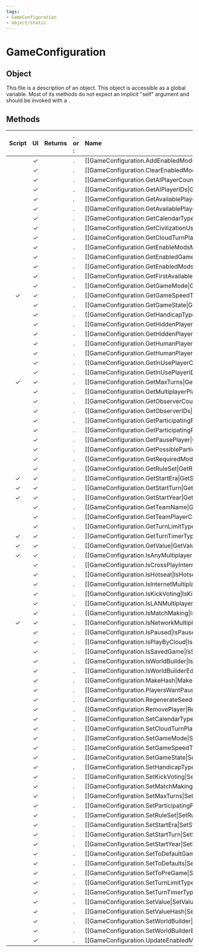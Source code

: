 ```yaml
---
tags:
- GameConfiguration
- object/static
---
```

# GameConfiguration
## Object
This file is a description of an object. This object is accessible as a global variable. Most of its methods do not expect an implicit "self" argument and should be invoked with a `.`

## Methods
| Script | UI  | Returns | . or : | Name | Arguments |
|:------:|:---:| -------:|:---- |:---- |:--------- |
| |✓||.|[[GameConfiguration.AddEnabledMods\|AddEnabledMods]]||
| |✓||.|[[GameConfiguration.ClearEnabledMods\|ClearEnabledMods]]||
| |✓||.|[[GameConfiguration.GetAIPlayerCount\|GetAIPlayerCount]]||
| |✓||.|[[GameConfiguration.GetAIPlayerIDs\|GetAIPlayerIDs]]||
| |✓||.|[[GameConfiguration.GetAvailablePlayerCount\|GetAvailablePlayerCount]]||
| |✓||.|[[GameConfiguration.GetAvailablePlayerIDs\|GetAvailablePlayerIDs]]||
| |✓||.|[[GameConfiguration.GetCalendarType\|GetCalendarType]]||
| |✓||.|[[GameConfiguration.GetCivilizationUsageIDs\|GetCivilizationUsageIDs]]||
| |✓||.|[[GameConfiguration.GetCloudTurnPlayer\|GetCloudTurnPlayer]]||
| |✓||.|[[GameConfiguration.GetEnableModsMetaString\|GetEnableModsMetaString]]||
| |✓||.|[[GameConfiguration.GetEnabledGameModesMetaString\|GetEnabledGameModesMetaString]]||
| |✓||.|[[GameConfiguration.GetEnabledMods\|GetEnabledMods]]||
| |✓||.|[[GameConfiguration.GetFirstAvailablePlayer\|GetFirstAvailablePlayer]]||
| |✓||.|[[GameConfiguration.GetGameMode\|GetGameMode]]||
|✓|✓||.|[[GameConfiguration.GetGameSpeedType\|GetGameSpeedType]]||
| |✓||.|[[GameConfiguration.GetGameState\|GetGameState]]||
| |✓||.|[[GameConfiguration.GetHandicapType\|GetHandicapType]]||
| |✓||.|[[GameConfiguration.GetHiddenPlayerCount\|GetHiddenPlayerCount]]||
| |✓||.|[[GameConfiguration.GetHiddenPlayerIDs\|GetHiddenPlayerIDs]]||
| |✓||.|[[GameConfiguration.GetHumanPlayerCount\|GetHumanPlayerCount]]||
| |✓||.|[[GameConfiguration.GetHumanPlayerIDs\|GetHumanPlayerIDs]]||
| |✓||.|[[GameConfiguration.GetInUsePlayerCount\|GetInUsePlayerCount]]||
| |✓||.|[[GameConfiguration.GetInUsePlayerIDs\|GetInUsePlayerIDs]]||
|✓|✓||.|[[GameConfiguration.GetMaxTurns\|GetMaxTurns]]||
| |✓||.|[[GameConfiguration.GetMultiplayerPlayerIDs\|GetMultiplayerPlayerIDs]]||
| |✓||.|[[GameConfiguration.GetObserverCount\|GetObserverCount]]||
| |✓||.|[[GameConfiguration.GetObserverIDs\|GetObserverIDs]]||
| |✓||.|[[GameConfiguration.GetParticipatingPlayerCount\|GetParticipatingPlayerCount]]||
| |✓||.|[[GameConfiguration.GetParticipatingPlayerIDs\|GetParticipatingPlayerIDs]]||
| |✓||.|[[GameConfiguration.GetPausePlayer\|GetPausePlayer]]||
| |✓||.|[[GameConfiguration.GetPossibleParticipatingPlayerIDs\|GetPossibleParticipatingPlayerIDs]]||
| |✓||.|[[GameConfiguration.GetRequiredMods\|GetRequiredMods]]||
| |✓||.|[[GameConfiguration.GetRuleSet\|GetRuleSet]]||
|✓|✓||.|[[GameConfiguration.GetStartEra\|GetStartEra]]||
|✓|✓||.|[[GameConfiguration.GetStartTurn\|GetStartTurn]]||
|✓|✓||.|[[GameConfiguration.GetStartYear\|GetStartYear]]||
| |✓||.|[[GameConfiguration.GetTeamName\|GetTeamName]]||
| |✓||.|[[GameConfiguration.GetTeamPlayerCount\|GetTeamPlayerCount]]||
| |✓||.|[[GameConfiguration.GetTurnLimitType\|GetTurnLimitType]]||
|✓|✓||.|[[GameConfiguration.GetTurnTimerType\|GetTurnTimerType]]||
|✓|✓||.|[[GameConfiguration.GetValue\|GetValue]]||
|✓|✓||.|[[GameConfiguration.IsAnyMultiplayer\|IsAnyMultiplayer]]||
| |✓||.|[[GameConfiguration.IsCrossPlayInternetMultiplayer\|IsCrossPlayInternetMultiplayer]]||
| |✓||.|[[GameConfiguration.IsHotseat\|IsHotseat]]||
| |✓||.|[[GameConfiguration.IsInternetMultiplayer\|IsInternetMultiplayer]]||
| |✓||.|[[GameConfiguration.IsKickVoting\|IsKickVoting]]||
| |✓||.|[[GameConfiguration.IsLANMultiplayer\|IsLANMultiplayer]]||
| |✓||.|[[GameConfiguration.IsMatchMaking\|IsMatchMaking]]||
|✓|✓||.|[[GameConfiguration.IsNetworkMultiplayer\|IsNetworkMultiplayer]]||
| |✓||.|[[GameConfiguration.IsPaused\|IsPaused]]||
| |✓||.|[[GameConfiguration.IsPlayByCloud\|IsPlayByCloud]]||
| |✓||.|[[GameConfiguration.IsSavedGame\|IsSavedGame]]||
| |✓||.|[[GameConfiguration.IsWorldBuilder\|IsWorldBuilder]]||
| |✓||.|[[GameConfiguration.IsWorldBuilderEditor\|IsWorldBuilderEditor]]||
| |✓||.|[[GameConfiguration.MakeHash\|MakeHash]]||
| |✓||.|[[GameConfiguration.PlayersWantPause\|PlayersWantPause]]||
| |✓||.|[[GameConfiguration.RegenerateSeeds\|RegenerateSeeds]]||
| |✓||.|[[GameConfiguration.RemovePlayer\|RemovePlayer]]||
| |✓||.|[[GameConfiguration.SetCalendarType\|SetCalendarType]]||
| |✓||.|[[GameConfiguration.SetCloudTurnPlayer\|SetCloudTurnPlayer]]||
| |✓||.|[[GameConfiguration.SetGameMode\|SetGameMode]]||
| |✓||.|[[GameConfiguration.SetGameSpeedType\|SetGameSpeedType]]||
| |✓||.|[[GameConfiguration.SetGameState\|SetGameState]]||
| |✓||.|[[GameConfiguration.SetHandicapType\|SetHandicapType]]||
| |✓||.|[[GameConfiguration.SetKickVoting\|SetKickVoting]]||
| |✓||.|[[GameConfiguration.SetMatchMaking\|SetMatchMaking]]||
| |✓||.|[[GameConfiguration.SetMaxTurns\|SetMaxTurns]]||
| |✓||.|[[GameConfiguration.SetParticipatingPlayerCount\|SetParticipatingPlayerCount]]||
| |✓||.|[[GameConfiguration.SetRuleSet\|SetRuleSet]]||
| |✓||.|[[GameConfiguration.SetStartEra\|SetStartEra]]||
| |✓||.|[[GameConfiguration.SetStartTurn\|SetStartTurn]]||
| |✓||.|[[GameConfiguration.SetStartYear\|SetStartYear]]||
| |✓||.|[[GameConfiguration.SetToDefaultGameName\|SetToDefaultGameName]]||
| |✓||.|[[GameConfiguration.SetToDefaults\|SetToDefaults]]||
| |✓||.|[[GameConfiguration.SetToPreGame\|SetToPreGame]]||
| |✓||.|[[GameConfiguration.SetTurnLimitType\|SetTurnLimitType]]||
| |✓||.|[[GameConfiguration.SetTurnTimerType\|SetTurnTimerType]]||
| |✓||.|[[GameConfiguration.SetValue\|SetValue]]||
| |✓||.|[[GameConfiguration.SetValueHash\|SetValueHash]]||
| |✓||.|[[GameConfiguration.SetWorldBuilder\|SetWorldBuilder]]||
| |✓||.|[[GameConfiguration.SetWorldBuilderEditor\|SetWorldBuilderEditor]]||
| |✓||.|[[GameConfiguration.UpdateEnabledMods\|UpdateEnabledMods]]||
